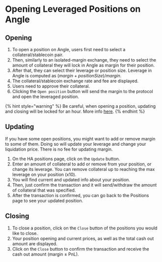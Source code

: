 # Opening Leveraged Positions on Angle

## Opening

1. To open a position on Angle, users first need to select a collateral/stablecoin pair.
2. Then, similarly to an isolated-margin exchange, they need to select the amount of collateral they will lock in Angle as margin for their position.
3. After that, they can select their leverage or position size. Leverage in Angle is computed as $(margin + position Size)/margin$.
4. The collateral/stablecoin exchange rate and fee are displayed.
5. Users need to approve their collateral.
6. Clicking the `Open position` button will send the margin to the protocol and open the leveraged position.

{% hint style="warning" %}
Be careful, when opening a position, updating and closing will be locked for an hour. More info [here](../app-faq.md).
{% endhint %}

## Updating

If you have some open positions, you might want to add or remove margin to some of them. Doing so will update your leverage and change your liquidation price. There is no fee for updating margin.

1. On the HA positions page, click on the `Update` button.
2. Enter an amount of collateral to add or remove from your position, or change its leverage. You can remove collateral up to reaching the max leverage on your position (x10).
3. You will find current and updated info about your position.
4. Then, just confirm the transaction and it will send/withdraw the amount of collateral that was specified.
5. After the transaction is confirmed, you can go back to the Positions page to see your updated position.

## Closing

1. To close a position, click on the `Close` button of the positions you would like to close.
2. Your position opening and current prices, as well as the total cash out amount are displayed.
3. Click on the `Close` button to confirm the transaction and receive the cash out amount (margin ± PnL).
